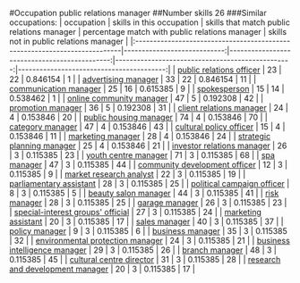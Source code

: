 #Occupation public relations manager
##Number skills 26
###Similar occupations:
| occupation                                                                |   skills in this occupation |   skills that match public relations manager |   percentage match with public relations manager |   skills not in public relations manager |
|:--------------------------------------------------------------------------|----------------------------:|---------------------------------------------:|-------------------------------------------------:|-----------------------------------------:|
| [public relations officer](public_relations_officer.md)                   |                          23 |                                           22 |                                         0.846154 |                                        1 |
| [advertising manager](advertising_manager.md)                             |                          33 |                                           22 |                                         0.846154 |                                       11 |
| [communication manager](communication_manager.md)                         |                          25 |                                           16 |                                         0.615385 |                                        9 |
| [spokesperson](spokesperson.md)                                           |                          15 |                                           14 |                                         0.538462 |                                        1 |
| [online community manager](online_community_manager.md)                   |                          47 |                                            5 |                                         0.192308 |                                       42 |
| [promotion manager](promotion_manager.md)                                 |                          36 |                                            5 |                                         0.192308 |                                       31 |
| [client relations manager](client_relations_manager.md)                   |                          24 |                                            4 |                                         0.153846 |                                       20 |
| [public housing manager](public_housing_manager.md)                       |                          74 |                                            4 |                                         0.153846 |                                       70 |
| [category manager](category_manager.md)                                   |                          47 |                                            4 |                                         0.153846 |                                       43 |
| [cultural policy officer](cultural_policy_officer.md)                     |                          15 |                                            4 |                                         0.153846 |                                       11 |
| [marketing manager](marketing_manager.md)                                 |                          28 |                                            4 |                                         0.153846 |                                       24 |
| [strategic planning manager](strategic_planning_manager.md)               |                          25 |                                            4 |                                         0.153846 |                                       21 |
| [investor relations manager](investor_relations_manager.md)               |                          26 |                                            3 |                                         0.115385 |                                       23 |
| [youth centre manager](youth_centre_manager.md)                           |                          71 |                                            3 |                                         0.115385 |                                       68 |
| [spa manager](spa_manager.md)                                             |                          47 |                                            3 |                                         0.115385 |                                       44 |
| [community development officer](community_development_officer.md)         |                          12 |                                            3 |                                         0.115385 |                                        9 |
| [market research analyst](market_research_analyst.md)                     |                          22 |                                            3 |                                         0.115385 |                                       19 |
| [parliamentary assistant](parliamentary_assistant.md)                     |                          28 |                                            3 |                                         0.115385 |                                       25 |
| [political campaign officer](political_campaign_officer.md)               |                           8 |                                            3 |                                         0.115385 |                                        5 |
| [beauty salon manager](beauty_salon_manager.md)                           |                          44 |                                            3 |                                         0.115385 |                                       41 |
| [risk manager](risk_manager.md)                                           |                          28 |                                            3 |                                         0.115385 |                                       25 |
| [garage manager](garage_manager.md)                                       |                          26 |                                            3 |                                         0.115385 |                                       23 |
| [special-interest groups' official](special-interest_groups'_official.md) |                          27 |                                            3 |                                         0.115385 |                                       24 |
| [marketing assistant](marketing_assistant.md)                             |                          20 |                                            3 |                                         0.115385 |                                       17 |
| [sales manager](sales_manager.md)                                         |                          40 |                                            3 |                                         0.115385 |                                       37 |
| [policy manager](policy_manager.md)                                       |                           9 |                                            3 |                                         0.115385 |                                        6 |
| [business manager](business_manager.md)                                   |                          35 |                                            3 |                                         0.115385 |                                       32 |
| [environmental protection manager](environmental_protection_manager.md)   |                          24 |                                            3 |                                         0.115385 |                                       21 |
| [business intelligence manager](business_intelligence_manager.md)         |                          29 |                                            3 |                                         0.115385 |                                       26 |
| [branch manager](branch_manager.md)                                       |                          48 |                                            3 |                                         0.115385 |                                       45 |
| [cultural centre director](cultural_centre_director.md)                   |                          31 |                                            3 |                                         0.115385 |                                       28 |
| [research and development manager](research_and_development_manager.md)   |                          20 |                                            3 |                                         0.115385 |                                       17 |
